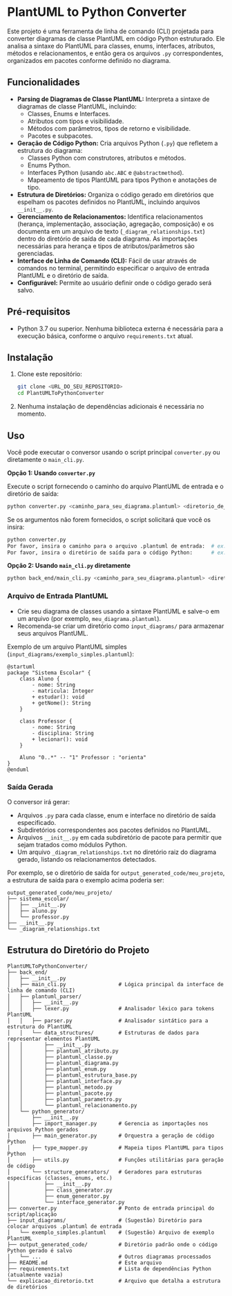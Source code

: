 # PlantUML to Python Converter

Este projeto é uma ferramenta de linha de comando (CLI) projetada para converter diagramas de classe PlantUML em código Python estruturado. Ele analisa a sintaxe do PlantUML para classes, enums, interfaces, atributos, métodos e relacionamentos, e então gera os arquivos `.py` correspondentes, organizados em pacotes conforme definido no diagrama.

## Funcionalidades

* **Parsing de Diagramas de Classe PlantUML:** Interpreta a sintaxe de diagramas de classe PlantUML, incluindo:
    * Classes, Enums e Interfaces.
    * Atributos com tipos e visibilidade.
    * Métodos com parâmetros, tipos de retorno e visibilidade.
    * Pacotes e subpacotes.
* **Geração de Código Python:** Cria arquivos Python (`.py`) que refletem a estrutura do diagrama:
    * Classes Python com construtores, atributos e métodos.
    * Enums Python.
    * Interfaces Python (usando `abc.ABC` e `@abstractmethod`).
    * Mapeamento de tipos PlantUML para tipos Python e anotações de tipo.
* **Estrutura de Diretórios:** Organiza o código gerado em diretórios que espelham os pacotes definidos no PlantUML, incluindo arquivos `__init__.py`.
* **Gerenciamento de Relacionamentos:** Identifica relacionamentos (herança, implementação, associação, agregação, composição) e os documenta em um arquivo de texto (`_diagram_relationships.txt`) dentro do diretório de saída de cada diagrama. As importações necessárias para herança e tipos de atributos/parâmetros são gerenciadas.
* **Interface de Linha de Comando (CLI):** Fácil de usar através de comandos no terminal, permitindo especificar o arquivo de entrada PlantUML e o diretório de saída.
* **Configurável:** Permite ao usuário definir onde o código gerado será salvo.

## Pré-requisitos

* Python 3.7 ou superior. Nenhuma biblioteca externa é necessária para a execução básica, conforme o arquivo `requirements.txt` atual.

## Instalação

1.  Clone este repositório:
    ```bash
    git clone <URL_DO_SEU_REPOSITORIO>
    cd PlantUMLToPythonConverter
    ```
2.  Nenhuma instalação de dependências adicionais é necessária no momento.

## Uso

Você pode executar o conversor usando o script principal `converter.py` ou diretamente o `main_cli.py`.

**Opção 1: Usando `converter.py`**

Execute o script fornecendo o caminho do arquivo PlantUML de entrada e o diretório de saída:

```bash
python converter.py <caminho_para_seu_diagrama.plantuml> <diretorio_de_saida>
```

Se os argumentos não forem fornecidos, o script solicitará que você os insira:

```bash
python converter.py
Por favor, insira o caminho para o arquivo .plantuml de entrada:  # ex: input_diagrams/meu_diagrama.plantuml
Por favor, insira o diretório de saída para o código Python:      # ex: output_generated_code/meu_diagrama_convertido
```

**Opção 2: Usando `main_cli.py` diretamente**

```bash
python back_end/main_cli.py <caminho_para_seu_diagrama.plantuml> <diretorio_de_saida>
```

### Arquivo de Entrada PlantUML

* Crie seu diagrama de classes usando a sintaxe PlantUML e salve-o em um arquivo (por exemplo, `meu_diagrama.plantuml`).
* Recomenda-se criar um diretório como `input_diagrams/` para armazenar seus arquivos PlantUML.

Exemplo de um arquivo PlantUML simples (`input_diagrams/exemplo_simples.plantuml`):

```plantuml
@startuml
package "Sistema Escolar" {
    class Aluno {
        - nome: String
        - matricula: Integer
        + estudar(): void
        + getNome(): String
    }

    class Professor {
        - nome: String
        - disciplina: String
        + lecionar(): void
    }

    Aluno "0..*" -- "1" Professor : "orienta"
}
@enduml
```

### Saída Gerada

O conversor irá gerar:

* Arquivos `.py` para cada classe, enum e interface no diretório de saída especificado.
* Subdiretórios correspondentes aos pacotes definidos no PlantUML.
* Arquivos `__init__.py` em cada subdiretório de pacote para permitir que sejam tratados como módulos Python.
* Um arquivo `_diagram_relationships.txt` no diretório raiz do diagrama gerado, listando os relacionamentos detectados.

Por exemplo, se o diretório de saída for `output_generated_code/meu_projeto`, a estrutura de saída para o exemplo acima poderia ser:

```
output_generated_code/meu_projeto/
├── sistema_escolar/
│   ├── __init__.py
│   ├── aluno.py
│   └── professor.py
├── __init__.py
└── _diagram_relationships.txt
```

## Estrutura do Diretório do Projeto

```
PlantUMLToPythonConverter/
├── back_end/
│   ├── __init__.py
│   ├── main_cli.py                 # Lógica principal da interface de linha de comando (CLI)
│   ├── plantuml_parser/
│   │   ├── __init__.py
│   │   ├── lexer.py                # Analisador léxico para tokens PlantUML
│   │   ├── parser.py               # Analisador sintático para a estrutura do PlantUML
│   │   └── data_structures/        # Estruturas de dados para representar elementos PlantUML
│   │       ├── __init__.py
│   │       ├── plantuml_atributo.py
│   │       ├── plantuml_classe.py
│   │       ├── plantuml_diagrama.py
│   │       ├── plantuml_enum.py
│   │       ├── plantuml_estrutura_base.py
│   │       ├── plantuml_interface.py
│   │       ├── plantuml_metodo.py
│   │       ├── plantuml_pacote.py
│   │       ├── plantuml_parametro.py
│   │       └── plantuml_relacionamento.py
│   └── python_generator/
│       ├── __init__.py
│       ├── import_manager.py       # Gerencia as importações nos arquivos Python gerados
│       ├── main_generator.py       # Orquestra a geração de código Python
│       ├── type_mapper.py          # Mapeia tipos PlantUML para tipos Python
│       ├── utils.py                # Funções utilitárias para geração de código
│       └── structure_generators/   # Geradores para estruturas específicas (classes, enums, etc.)
│           ├── __init__.py
│           ├── class_generator.py
│           ├── enum_generator.py
│           └── interface_generator.py
├── converter.py                    # Ponto de entrada principal do script/aplicação
├── input_diagrams/                 # (Sugestão) Diretório para colocar arquivos .plantuml de entrada
│   └── exemplo_simples.plantuml    # (Sugestão) Arquivo de exemplo PlantUML
├── output_generated_code/          # Diretório padrão onde o código Python gerado é salvo
│   └── ...                         # Outros diagramas processados
├── README.md                       # Este arquivo
├── requirements.txt                # Lista de dependências Python (atualmente vazia)
└── explicacao_diretorio.txt        # Arquivo que detalha a estrutura de diretórios
```
